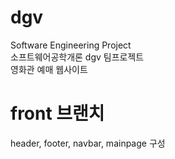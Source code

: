 # dgv
Software Engineering Project <br>
소프트웨어공학개론 dgv 팀프로젝트 <br>
영화관 예매 웹사이트 <br>

# front 브랜치
header, footer, navbar, mainpage 구성 
